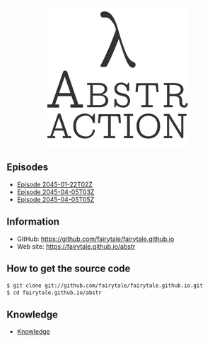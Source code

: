 <!-- IGNORE
<p align="center" class="file-vars">
(* -*- title: "λ Abstraction"; theme: "百合" -*- *)
</p>
IGNORE -->

<p align="center"><a href="./"><img id="logo" 
src="img/abstr-logo.png" width="320px" height="320px" /></a></p>

<!-- IGNORE
<p class="local-vars">
(* Local Variables: *)<br />
(* Stability: experimental *)<br />
(* Category: Novel *)<br />
(* End: *)<br />
</p>
IGNORE -->

## Episodes

* [Episode 2045-01-22T02Z](episode/2045-01-22T02Z.md)
* [Episode 2045-04-05T03Z](episode/2045-04-05T03Z.md)
* [Episode 2045-04-05T05Z](episode/2045-04-05T05Z.md)

## Information

* GitHub: <https://github.com/fairytale/fairytale.github.io>
* Web site: <https://fairytale.github.io/abstr>

## How to get the source code

```
$ git clone git://github.com/fairytale/fairytale.github.io.git
$ cd fairytale.github.io/abstr
```

## Knowledge

* [Knowledge](knowledge)

